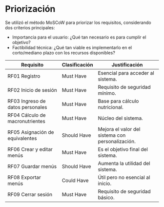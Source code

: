# Priorización
Se utilizó el método MoSCoW para priorizar los requisitos, considerando dos criterios principales:
- Importancia para el usuario: ¿Qué tan necesario es para cumplir el objetivo?
- Factibilidad técnica: ¿Qué tan viable es implementarlo en el corto/mediano plazo con los recursos disponibles?

| Requisito                        | Clasificación | Justificación                                    |  
| -------------------------------- | ------------- | ------------------------------------------------ |  
| RF01 Registro                    | Must Have     | Esencial para acceder al sistema.                |  
| RF02 Inicio de sesión            | Must Have     | Requisito de seguridad mínimo.                   |  
| RF03 Ingreso de datos personales | Must Have     | Base para cálculo nutricional.                   |  
| RF04 Cálculo de macronutrientes  | Must Have     | Núcleo del sistema.                              |  
| RF05 Asignación de equivalentes  | Should Have   | Mejora el valor del sistema con personalización. |  
| RF06 Crear y editar menús        | Must Have     | Es el objetivo final del sistema.                |  
| RF07 Guardar menús               | Should Have   | Aumenta la utilidad del sistema.                 |  
| RF08 Exportar menús              | Could Have    | Útil pero no esencial al inicio.                 |  
| RF09 Cerrar sesión               | Must Have     | Requisito de seguridad básico.                   |  
